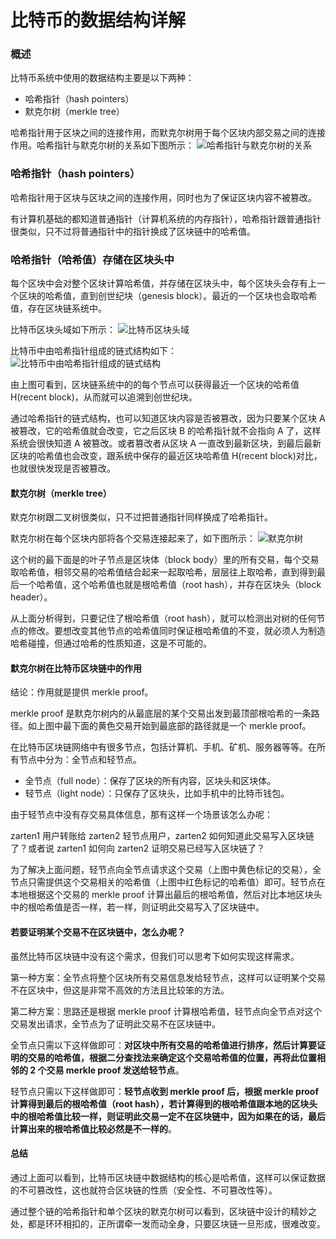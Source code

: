 # 比特币的数据结构详解

### 概述

比特币系统中使用的数据结构主要是以下两种：

-   哈希指针（hash pointers）
-   默克尔树（merkle tree）

哈希指针用于区块之间的连接作用，而默克尔树用于每个区块内部交易之间的连接作用。哈希指针与默克尔树的关系如下图所示：
![哈希指针与默克尔树的关系](https://pic2.zhimg.com/80/v2-e2b14b254d2da5ed55e6965e8f5e8299_720w.png)

### 哈希指针（hash pointers）

哈希指针用于区块与区块之间的连接作用，同时也为了保证区块内容不被篡改。

有计算机基础的都知道普通指针（计算机系统的内存指针），哈希指针跟普通指针很类似，只不过将普通指针中的指针换成了区块链中的哈希值。

### 哈希指针（哈希值）存储在区块头中

每个区块中会对整个区块计算哈希值，并存储在区块头中，每个区块头会存有上一个区块的哈希值，直到创世纪块（genesis block）。最近的一个区块也会取哈希值，存在区块链系统中。

比特币区块头域如下所示：
![比特币区块头域](https://pic3.zhimg.com/80/v2-ceab96b3f70d9da97b34ad433c994a4e_720w.png)

比特币中由哈希指针组成的链式结构如下：
![比特币中由哈希指针组成的链式结构](https://pic3.zhimg.com/80/v2-5b59258f8c295f4423dc32e2a585dbce_720w.png)

由上图可看到，区块链系统中的的每个节点可以获得最近一个区块的哈希值 H(recent block)，从而就可以追溯到创世纪块。

通过哈希指针的链式结构，也可以知道区块内容是否被篡改，因为只要某个区块 A 被篡改，它的哈希值就会改变，它之后区块 B 的哈希指针就不会指向 A 了，这样系统会很快知道 A 被篡改。或者篡改者从区块 A 一直改到最新区块，到最后最新区块的哈希值也会改变，跟系统中保存的最近区块哈希值 H(recent block)对比，也就很快发现是否被篡改。

#### 默克尔树（merkle tree）

默克尔树跟二叉树很类似，只不过把普通指针同样换成了哈希指针。

默克尔树在每个区块内部将各个交易连接起来了，如下图所示：
![默克尔树](https://pic2.zhimg.com/80/v2-4e8106ba7ecae8ac65e978b9b544788d_720w.png)

这个树的最下面是的叶子节点是区块体（block body）里的所有交易，每个交易取哈希值，相邻交易的哈希值结合起来一起取哈希，层层往上取哈希，直到得到最后一个哈希值，这个哈希值也就是根哈希值（root hash），并存在区块头（block header）。

从上面分析得到，只要记住了根哈希值（root hash），就可以检测出对树的任何节点的修改。要想改变其他节点的哈希值同时保证根哈希值的不变，就必须人为制造哈希碰撞，但通过哈希的性质知道，这是不可能的。

#### 默克尔树在比特币区块链中的作用

结论：作用就是提供 merkle proof。

merkle proof 是默克尔树内的从最底层的某个交易出发到最顶部根哈希的一条路径。如上图中最下面的黄色交易开始到最底部的路径就是一个 merkle proof。

在比特币区块链网络中有很多节点，包括计算机、手机、矿机、服务器等等。在所有节点中分为：全节点和轻节点。

-   全节点（full node）：保存了区块的所有内容，区块头和区块体。
-   轻节点（light node）：只保存了区块头，比如手机中的比特币钱包。

由于轻节点中没有存交易具体信息，那有这样一个场景该怎么办呢：

zarten1 用户转账给 zarten2 轻节点用户，zarten2 如何知道此交易写入区块链了？或者说 zarten1 如何向 zarten2 证明交易已经写入区块链了？

为了解决上面问题，轻节点向全节点请求这个交易（上图中黄色标记的交易），全节点只需提供这个交易相关的哈希值（上图中红色标记的哈希值）即可。轻节点在本地根据这个交易的 merkle proof 计算出最后的根哈希值，然后对比本地区块头中的根哈希值是否一样，若一样，则证明此交易写入了区块链中。

#### 若要证明某个交易不在区块链中，怎么办呢？

虽然比特币区块链中没有这个需求，但我们可以思考下如何实现这样需求。

第一种方案：全节点将整个区块所有交易信息发给轻节点，这样可以证明某个交易不在区块中，但这是非常不高效的方法且比较笨的方法。

第二种方案：思路还是根据 merkle proof 计算根哈希值，轻节点向全节点对这个交易发出请求，全节点为了证明此交易不在区块链中。

全节点只需以下这样做即可：**对区块中所有交易的哈希值进行排序，然后计算要证明的交易的哈希值，根据二分查找法来确定这个交易哈希值的位置，再将此位置相邻的 2 个交易 merkle proof 发送给轻节点**。

轻节点只需以下这样做即可：**轻节点收到 merkle proof 后，根据 merkle proof 计算得到最后的根哈希值（root hash），若计算得到的根哈希值跟本地的区块头中的根哈希值比较一样，则证明此交易一定不在区块链中，因为如果在的话，最后计算出来的根哈希值比较必然是不一样的**。

#### 总结

通过上面可以看到，比特币区块链中数据结构的核心是哈希值，这样可以保证数据的不可篡改性，这也就符合区块链的性质（安全性、不可篡改性等）。

通过整个链的哈希指针和单个区块的默克尔树可以看到，区块链中设计的精妙之处，都是环环相扣的，正所谓牵一发而动全身，只要区块链一旦形成，很难改变。
